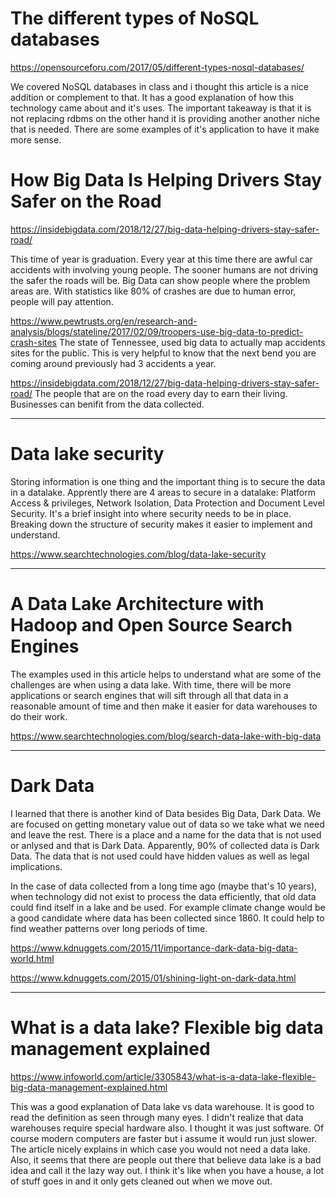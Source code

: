 # The different types of NoSQL databases

https://opensourceforu.com/2017/05/different-types-nosql-databases/

We covered NoSQL databases in class and i thought this article is a nice addition or complement to that.
It has a good explanation of how this technology came about and it's uses.  The important takeaway
is that it is not replacing rdbms on the other hand it is providing another another niche that is needed.
There are some examples of it's application to have it make more sense.




# How Big Data Is Helping Drivers Stay Safer on the Road

https://insidebigdata.com/2018/12/27/big-data-helping-drivers-stay-safer-road/

This time of year is graduation.  Every year at this time there are awful car accidents
with involving young people.  The sooner humans are not driving the safer the roads will be.
Big Data can show people where the problem areas are.  With statistics like 80% of crashes are
due to human error, people will pay attention.

https://www.pewtrusts.org/en/research-and-analysis/blogs/stateline/2017/02/09/troopers-use-big-data-to-predict-crash-sites
The state of Tennessee, used big data to actually map accidents sites for the public.  This
is very helpful to know that the next bend you are coming around previously had 3 accidents a year.

https://insidebigdata.com/2018/12/27/big-data-helping-drivers-stay-safer-road/
The people that are on the road every day to earn their living.  Businesses can benifit
from the data collected.



***
# Data lake security

Storing information is one thing and the important thing is to secure the data in a datalake.
Apprently there are 4 areas to secure in a datalake: Platform Access & privileges,
Network Isolation, Data Protection and Document Level Security.  It's a brief insight into
where security needs to be in place.
Breaking down the structure of security makes it easier to implement and understand.

https://www.searchtechnologies.com/blog/data-lake-security


***
# A Data Lake Architecture with Hadoop and Open Source Search Engines

The examples used in this article helps to understand what are some of
the challenges are when using a data lake.  With time, there will be more
applications or search engines that will sift through all that data
in a reasonable amount of time and then make it easier for data warehouses
to do their work.


https://www.searchtechnologies.com/blog/search-data-lake-with-big-data


***

# Dark Data

I learned that there is another kind of Data besides Big Data, Dark Data.
We are focused on getting monetary value out of data so we take what we
need and leave the rest.  There is a place and a name for the data that is
not used or anlysed and that is Dark Data.  Apparently, 90% of collected data
is Dark Data.  The data that is not used could have hidden values as well
as legal implications.

In the case of data collected from a long time ago (maybe that's 10 years),
when technology did not exist to process the data efficiently, that old data
could find itself in a lake and be used.  For example climate change would be
a good candidate where data has been collected since 1860.  It could help to
find weather patterns over long periods of time.

https://www.kdnuggets.com/2015/11/importance-dark-data-big-data-world.html

https://www.kdnuggets.com/2015/01/shining-light-on-dark-data.html



***
# What is a data lake? Flexible big data management explained

https://www.infoworld.com/article/3305843/what-is-a-data-lake-flexible-big-data-management-explained.html
 

This was a good explanation of Data lake vs data warehouse.  It is good to read the definition
as seen through many eyes.  I didn't realize that data warehouses require special hardware also.
I thought it was just software.  Of course modern computers are faster but i assume it would 
run just slower. The article nicely explains in which case you would not need a data lake.  Also,
it seems that there are people out there that believe data lake is a bad idea and call it the 
lazy way out.  I think it's like when you have a house, a lot of stuff goes in and it only gets
cleaned out when we move out.
